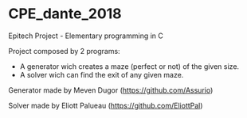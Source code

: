 # CPE_dante_2018

Epitech Project - Elementary programming in C

Project composed by 2 programs:
- A generator wich creates a maze (perfect or not) of the given size.
- A solver wich can find the exit of any given maze.


Generator made by Meven Dugor (https://github.com/Assurio)

Solver made by Eliott Palueau (https://github.com/EliottPal)
